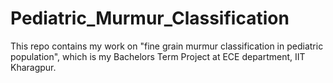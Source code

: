 # Pediatric_Murmur_Classification
This repo contains my work on "fine grain murmur classification in pediatric population", which is my Bachelors Term Project at ECE department, IIT Kharagpur.
